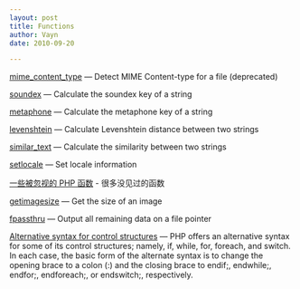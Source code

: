 ```yaml
---
layout: post
title: Functions
author: Vayn
date: 2010-09-20

---
```


[mime_content_type](http://php.net/manual/en/function.mime-content-type.php) — Detect MIME Content-type for a file (deprecated)

[soundex](http://www.php.net/manual/en/function.soundex.php) — Calculate the soundex key of a string

[metaphone](http://www.php.net/manual/en/function.metaphone.php) — Calculate the metaphone key of a string

[levenshtein](http://www.php.net/manual/en/function.levenshtein.php) — Calculate Levenshtein distance between two strings

[similar_text](http://www.php.net/manual/en/function.similar-text.php) — Calculate the similarity between two strings

[setlocale](http://www.php.net/manual/en/function.setlocale.php) — Set locale information

[一些被忽视的 PHP 函数](http://www.gracecode.com/archives/3013/) - 很多没见过的函数

[getimagesize](http://php.net/manual/en/function.getimagesize.php) — Get the size of an image

[fpassthru](http://php.net/manual/en/function.fpassthru.php) — Output all remaining data on a file pointer

[Alternative syntax for control structures](http://php.net/manual/en/control-structures.alternative-syntax.php) — PHP offers an alternative syntax for some of its control structures; namely, if, while, for, foreach, and switch. In each case, the basic form of the alternate syntax is to change the opening brace to a colon (:) and the closing brace to endif;, endwhile;, endfor;, endforeach;, or endswitch;, respectively.
